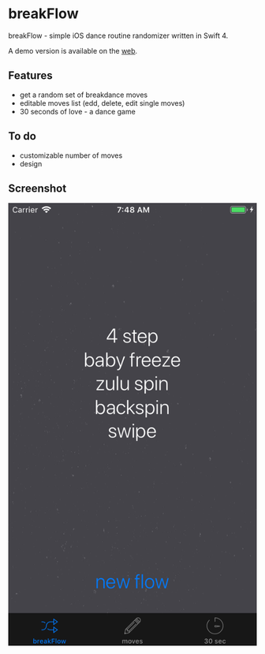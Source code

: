 # breakFlow
breakFlow - simple iOS dance routine randomizer written in Swift 4.

A demo version is available on the [web](https://vivalaresistance.ru/breakflow/). 

## Features
- get a random set of breakdance moves
- editable moves list (edd, delete, edit single moves)
- 30 seconds of love - a dance game

## To do
- customizable number of moves 
- design

## Screenshot
![screenshot-breakFlow](https://github.com/vikgor/breakFlow/blob/master/screenshot.png)
